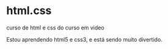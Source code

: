 # html.css
 curso de html e css do curso em video 

 Estou aprendendo html5 e css3, e está sendo muito divertido.
